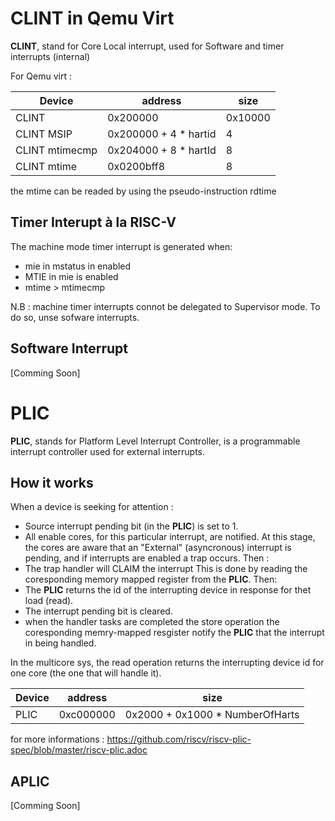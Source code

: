 # CLINT in Qemu Virt

**CLINT**, stand for Core Local interrupt, used for Software and timer interrupts (internal)

For Qemu virt :

| Device              |   address               |    size   |
|---------------------|-------------------------|-----------|
| CLINT               |     0x200000            |  0x10000  |
| CLINT MSIP          | 0x200000 + 4 * hartid   |     4     |
| CLINT mtimecmp      |   0x204000 + 8 * hartId |     8     |
| CLINT mtime         |     0x0200bff8          |     8     |

the mtime can be readed by using the pseudo-instruction rdtime

## Timer Interupt à la RISC-V

The machine mode timer interrupt is generated when:
- mie in mstatus in enabled
- MTIE in mie is enabled
- mtime > mtimecmp

N.B : machine timer interrupts connot be delegated to Supervisor mode. To do so, unse sofware interrupts.

## Software Interrupt

[Comming Soon]

# PLIC
**PLIC**, stands for Platform Level Interrupt Controller, is a programmable interrupt controller used for external interrupts. 

## How it works
When a device is seeking for attention :
- Source interrupt pending bit (in the **PLIC**) is set to 1.
- All enable cores, for this particular interrupt, are notified.
At this stage, the cores are aware that an "External" (asyncronous) interrupt is pending, and if interrupts are enabled a trap occurs.
Then :
- The trap handler will CLAIM the interrupt
This is done by reading the coresponding memory mapped register from the **PLIC**. 
Then:
- The **PLIC** returns the id of the interrupting device in response for thet load (read).
- The interrupt pending bit is cleared.
- when the handler tasks are completed the store operation the coresponding memry-mapped resgister notify the **PLIC** that the interrupt in being handled.

In the multicore sys, the read operation returns the interrupting device id for one core (the one that will handle it).

| Device              |   address               |    size                       |
|---------------------|-------------------------|-------------------------------|
| PLIC                |   0xc000000             |0x2000 + 0x1000 * NumberOfHarts|


for more informations : https://github.com/riscv/riscv-plic-spec/blob/master/riscv-plic.adoc

## APLIC

[Comming Soon]